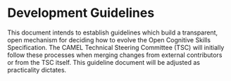 # Development Guidelines

This document intends to establish guidelines which build a transparent, open mechanism for deciding how to evolve the Open Cognitive Skills Specification. The CAMEL Technical Steering Committee (TSC) will initially follow these processes when merging changes from external contributors or from the TSC itself. This guideline document will be adjusted as practicality dictates.